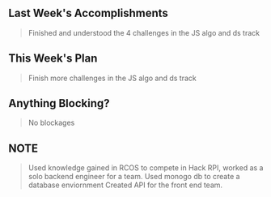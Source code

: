 ## Last Week's Accomplishments

> Finished and understood the 4 challenges in the JS algo and ds track

## This Week's Plan

> Finish more challenges in the JS algo and ds track

## Anything Blocking?

> No blockages

## NOTE

> Used knowledge gained in RCOS to compete in Hack RPI, worked as a solo backend engineer for a team. 
Used monogo db to create a database enviornment
Created API for the front end team.

